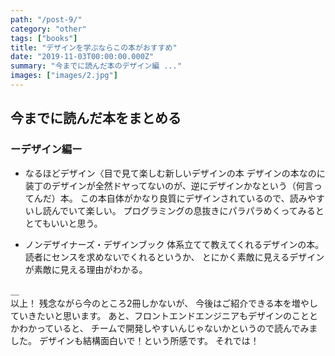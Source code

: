 ```yaml
---
path: "/post-9/"
category: "other"
tags: ["books"]
title: "デザインを学ぶならこの本がおすすめ"
date: "2019-11-03T00:00:00.000Z"
summary: "今までに読んだ本のデザイン編 ..."
images: ["images/2.jpg"]
---
```


## 今までに読んだ本をまとめる

### ーデザイン編ー

- なるほどデザイン〈目で見て楽しむ新しいデザインの本
デザインの本なのに装丁のデザインが全然ドヤってないのが、逆にデザインかなという（何言ってんだ）本。
この本自体がかなり良質にデザインされているので、読みやすいし読んでいて楽しい。
プログラミングの息抜きにパラパラめくってみるととてもいいと思う。

- ノンデザイナーズ・デザインブック
体系立てて教えてくれるデザインの本。
読者にセンスを求めないでくれるというか、
とにかく素敵に見えるデザインが素敵に見える理由がわかる。

＿  
以上！
残念ながら今のところ2冊しかないが、
今後はご紹介できる本を増やしていきたいと思います。
あと、フロントエンドエンジニアもデザインのこととかわかっていると、
チームで開発しやすいんじゃないかというので読んでみました。
デザインも結構面白いで！という所感です。
それでは！
